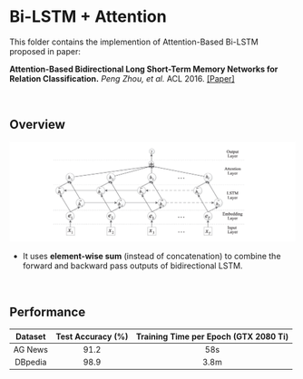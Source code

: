 # Bi-LSTM + Attention

This folder contains the implemention of Attention-Based Bi-LSTM proposed in paper:

**Attention-Based Bidirectional Long Short-Term Memory Networks for Relation Classification.** *Peng Zhou, et al.* ACL 2016. [[Paper]](https://www.aclweb.org/anthology/P16-2034.pdf)

&nbsp;

## Overview

![HAN](../../docs/img/AttBiLSTM.png)

- It uses **element-wise sum** (instead of concatenation) to combine the forward and backward pass outputs of bidirectional LSTM.


&nbsp;

## Performance

| Dataset | Test Accuracy (%) | Training Time per Epoch (GTX 2080 Ti) |
| :-----: | :---------------: | :-----------------------------------: |
| AG News |       91.2        |                  58s                  |
| DBpedia |       98.9        |                 3.8m                  |